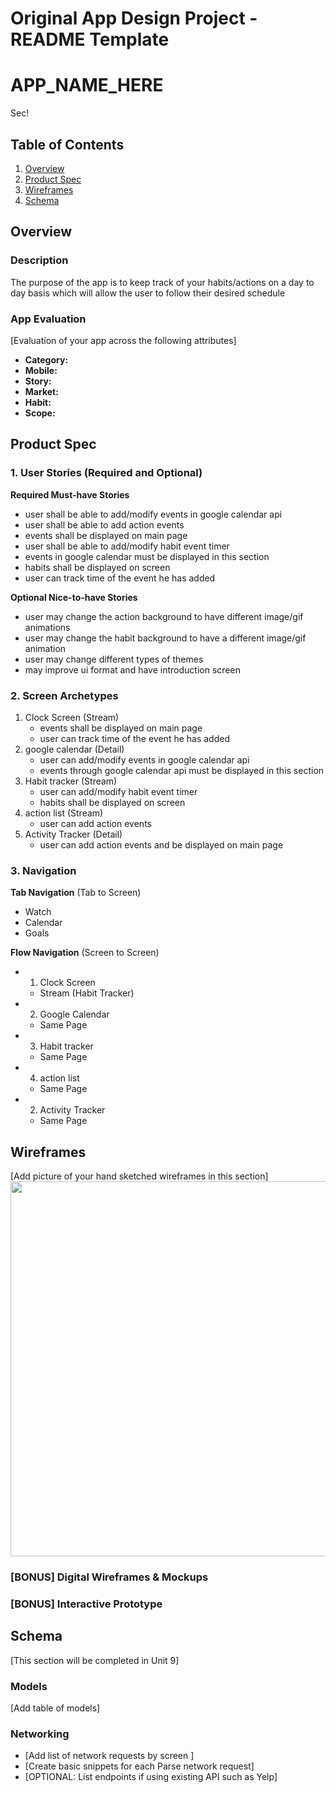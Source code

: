 Original App Design Project - README Template
===

# APP_NAME_HERE
Sec!

## Table of Contents
1. [Overview](#Overview)
1. [Product Spec](#Product-Spec)
1. [Wireframes](#Wireframes)
2. [Schema](#Schema)

## Overview
### Description
The purpose of the app is to keep track of your habits/actions on a day to day basis which will allow the user to follow their desired schedule

### App Evaluation
[Evaluation of your app across the following attributes]
- **Category:**
- **Mobile:**
- **Story:**
- **Market:**
- **Habit:**
- **Scope:**

## Product Spec

### 1. User Stories (Required and Optional)

**Required Must-have Stories**
* user shall be able to add/modify events in google calendar api
* user shall be able to add action events
* events shall be displayed on main page
* user shall be able to add/modify habit event timer
* events in google calendar must be displayed in this section
* habits shall be displayed on screen
* user can track time of the event he has added

**Optional Nice-to-have Stories**
* user may change the action background to have different image/gif animations 
* user may change the habit background to have a different image/gif animation 
* user may change different types of themes
* may improve ui format and have introduction screen

### 2. Screen Archetypes

1) Clock Screen (Stream)
   * events shall be displayed on main page
   * user can track time  of the event he has added
2) google calendar (Detail)
   * user can add/modify events in google calendar api
   * events through google calendar api must be displayed in this section
3) Habit tracker (Stream)
   * user can add/modify habit event timer
   * habits shall be displayed on screen
4) action list (Stream)
   * user can add action events
5) Activity Tracker (Detail)
   * user can add action events and be displayed on main page



### 3. Navigation

**Tab Navigation** (Tab to Screen)
* Watch
* Calendar
* Goals

**Flow Navigation** (Screen to Screen)

* 1) Clock Screen
    * Stream (Habit Tracker)
* 2) Google Calendar
    * Same Page
* 3) Habit tracker
    * Same Page
* 4) action list
    * Same Page
* 2) Activity Tracker
    * Same Page

## Wireframes
[Add picture of your hand sketched wireframes in this section]
<img src="YOUR_WIREFRAME_IMAGE_URL" width=600>

### [BONUS] Digital Wireframes & Mockups

### [BONUS] Interactive Prototype

## Schema 
[This section will be completed in Unit 9]
### Models
[Add table of models]
### Networking
- [Add list of network requests by screen ]
- [Create basic snippets for each Parse network request]
- [OPTIONAL: List endpoints if using existing API such as Yelp]
